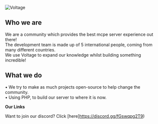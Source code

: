 ![Voltage](https://avatars.githubusercontent.com/u/95542341?s=400&u=13e6e29bcaafabad3dd259a40090a17753c13c46&v=4)

## Who we are

We are a community which provides the best mcpe server experience out there! <br/>
The development team is made up of 5 international people, coming from many different countries. <br/>
We use Voltage to expand our knowledge whilst building something incredible!

## What we do

• We try to make as much projects open-source to help change the community. <br/>
• Using PHP, to build our server to where it is now.

**Our Links**

Want to join our discord? Click [here]https://discord.gg/fGswqpg2T9)
